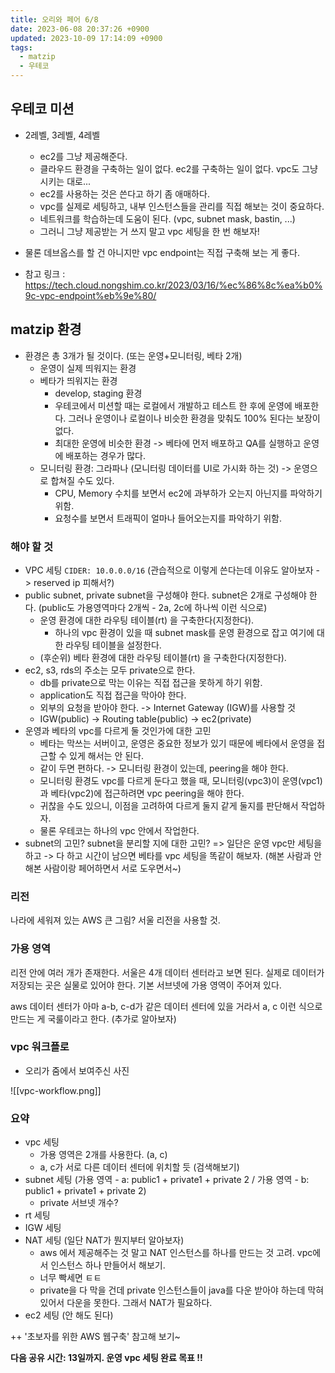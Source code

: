```yaml
---
title: 오리와 페어 6/8
date: 2023-06-08 20:37:26 +0900
updated: 2023-10-09 17:14:09 +0900
tags:
  - matzip
  - 우테코
---
```


## 우테코 미션
- 2레벨, 3레벨, 4레벨
	- ec2를 그냥 제공해준다.
	- 클라우드 환경을 구축하는 일이 없다. ec2를 구축하는 일이 없다. vpc도 그냥 시키는 대로...
	- ec2를 사용하는 것은 쓴다고 하기 좀 애매하다.
	- vpc를 실제로 세팅하고, 내부 인스턴스들을 관리를 직접 해보는 것이 중요하다.
	- 네트워크를 학습하는데 도움이 된다. (vpc, subnet mask, bastin, ...)
	- 그러니 그냥 제공받는 거 쓰지 말고 vpc 세팅을 한 번 해보자!
- 물론 데브옵스를 할 건 아니지만 vpc endpoint는 직접 구축해 보는 게 좋다.

- 참고 링크 : https://tech.cloud.nongshim.co.kr/2023/03/16/%ec%86%8c%ea%b0%9c-vpc-endpoint%eb%9e%80/
## matzip 환경
- 환경은 총 3개가 될 것이다. (또는 운영+모니터링, 베타 2개)
	- 운영이 실제 띄워지는 환경
	- 베타가 띄워지는 환경
		- develop, staging 환경
		- 우테코에서 미션할 때는 로컬에서 개발하고 테스트 한 후에 운영에 배포한다. 그러나 운영이나 로컬이나 비슷한 환경을 맞춰도 100% 된다는 보장이 없다.
		- 최대한 운영에 비슷한 환경 -> 베타에 먼저 배포하고 QA를 실행하고 운영에 배포하는 경우가 많다.
	- 모니터링 환경: 그라파나 (모니터링 데이터를 UI로 가시화 하는 것) -> 운영으로 합쳐질 수도 있다.
		- CPU, Memory 수치를 보면서 ec2에 과부하가 오는지 아닌지를 파악하기 위함. 
		- 요청수를 보면서 트래픽이 얼마나 들어오는지를 파악하기 위함.

### 해야 할 것
- VPC 세팅 `CIDER: 10.0.0.0/16` (관습적으로 이렇게 쓴다는데 이유도 알아보자 -> reserved ip 피해서?)
- public subnet, private subnet을 구성해야 한다. subnet은 2개로 구성해야 한다. (public도 가용영역마다 2개씩 - 2a, 2c에 하나씩 이런 식으로)
	- 운영 환경에 대한 라우팅 테이블(rt) 을 구축한다(지정한다).
		- 하나의 vpc 환경이 있을 때 subnet mask를 운영 환경으로 잡고 여기에 대한 라우팅 테이블을 설정한다.
	- (후순위) 베타 환경에 대한 라우팅 테이블(rt) 을 구축한다(지정한다).
- ec2, s3, rds의 주소는 모두 private으로 한다.
	- db를 private으로 막는 이유는 직접 접근을 못하게 하기 위함.
	- application도 직접 접근을 막아야 한다.
	- 외부의 요청을 받아야 한다. -> Internet Gateway (IGW)를 사용할 것
	- IGW(public) -> Routing table(public) -> ec2(private)
- 운영과 베타의 vpc를 다르게 둘 것인가에 대한 고민
	- 베타는 막쓰는 서버이고, 운영은 중요한 정보가 있기 때문에 베타에서 운영을 접근할 수 있게 해서는 안 된다.
	- 같이 두면 편하다. -> 모니터링 환경이 있는데, peering을 해야 한다.
	- 모니터링 환경도 vpc를 다르게 둔다고 했을 때, 모니터링(vpc3)이 운영(vpc1)과 베타(vpc2)에 접근하려면 vpc peering을 해야 한다.
	- 귀찮을 수도 있으니, 이점을 고려하여 다르게 둘지 같게 둘지를 판단해서 작업하자.
	- 물론 우테코는 하나의 vpc 안에서 작업한다.
- subnet의 고민? subnet을 분리할 지에 대한 고민?
=> 일단은 운영 vpc만 세팅을 하고 -> 다 하고 시간이 남으면 베타를 vpc 세팅을 똑같이 해보자. (해본 사람과 안 해본 사람이랑 페어하면서 서로 도우면서~)

### 리전
나라에 세워져 있는 AWS 큰 그림?
서울 리전을 사용할 것.

### 가용 영역
리전 안에 여러 개가 존재한다. 서울은 4개
데이터 센터라고 보면 된다. 실제로 데이터가 저장되는 곳은 실물로 있어야 한다.
기본 서브넷에 가용 영역이 주어져 있다.

aws 데이터 센터가 아마 a-b, c-d가 같은 데이터 센터에 있을 거라서 a, c 이런 식으로 만드는 게 국룰이라고 한다. (추가로 알아보자)

### vpc 워크플로

- 오리가 줌에서 보여주신 사진

![[vpc-workflow.png]]

### 요약
- vpc 세팅
	- 가용 영역은 2개를 사용한다. (a, c)
	- a, c가 서로 다른 데이터 센터에 위치할 듯 (검색해보기)
- subnet 세팅 (가용 영역 - a: public1 + private1 + private 2 / 가용 영역 - b: public1 + private1 + private 2)
	- private 서브넷 개수?
- rt 세팅
- IGW 세팅
- NAT 세팅 (일단 NAT가 뭔지부터 알아보자)
	- aws 에서 제공해주는 것 말고 NAT 인스턴스를 하나를 만드는 것 고려. vpc에서 인스턴스 하나 만들어서 해보기.
	- 너무 빡세면 ㅌㅌ
	- private을 다 막을 건데 private 인스턴스들이 java를 다운 받아야 하는데 막혀있어서 다운을 못한다. 그래서 NAT가 필요하다.
- ec2 세팅 (안 해도 된다)

++ '초보자를 위한 AWS 웹구축' 참고해 보기~

**다음 공유 시간: 13일까지. 운영 vpc 세팅 완료 목표 !!**